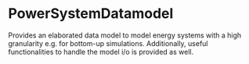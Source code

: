 # PowerSystemDatamodel
Provides an elaborated data model to model energy systems with a high granularity e.g. for bottom-up simulations. Additionally, useful functionalities to handle the model i/o is provided as well.

